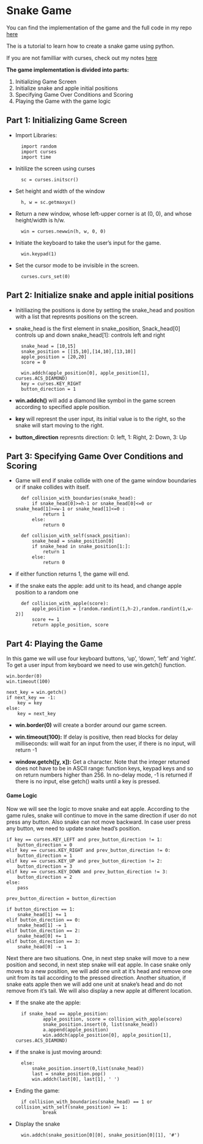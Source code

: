 # Snake Game 

You can find the implementation of the game and the full code in my repo [here](https://github.com/DanaAbbadi/snake-game)

The is a tutorial to learn how to create a snake game using python.

If you are not familliar with curses, check out my notes [here](https://danaabbadi.github.io/Reading-Notes-for-Advanced-Software-Development-in-Python-Course/curses) 



**The game implementation is divided into parts:**

1. Initializing Game Screen
2. Initialize snake and apple initial positions
3. Specifying Game Over Conditions and Scoring
5. Playing the Game with the game logic

## Part 1: Initializing Game Screen

* Import Libraries: 

        import random
        import curses
        import time


* Initilize the screen using curses 
  
        sc = curses.initscr()

* Set height and width of the window
  
        h, w = sc.getmaxyx()

* Return a new window, whose left-upper corner is at (0, 0), and whose height/width is h/w.
  
        win = curses.newwin(h, w, 0, 0)

* Initiate the keyboard to take the user’s input for the game.

        win.keypad(1)

* Set the cursor mode to be invisible in the screen.
  
        curses.curs_set(0) 



## Part 2: Initialize snake and apple initial positions

* Initiliazing the positions is done by setting the snake_head and position with a list that represnts positions on the screen.

* snake_head is the first element in snake_position, Snack_head[0] controls up and down
snake_head[1]: controls left and right

        snake_head = [10,15]
        snake_position = [[15,10],[14,10],[13,10]]
        apple_position = [20,20]
        score = 0

        win.addch(apple_position[0], apple_position[1], curses.ACS_DIAMOND)
        key = curses.KEY_RIGHT
        button_direction = 1


* **win.addch()** will add a diamond like symbol in the game screen according to specified apple position.
* **key** will represnt the user input, its initial value is to the right, so the snake will start moving to the right.
* **button_direction** represnts direction:
   0: left, 1: Right, 2: Down, 3: Up

## Part 3: Specifying Game Over Conditions and Scoring

* Game will end if snake collide with one of the game window boundaries or if snake collides with itself.

        def collision_with_boundaries(snake_head):
            if snake_head[0]>=h-1 or snake_head[0]<=0 or snake_head[1]>=w-1 or snake_head[1]<=0 :
                return 1
            else:
                return 0

        def collision_with_self(snack_position):
            snake_head = snake_position[0]
            if snake_head in snake_position[1:]:
                return 1
            else:
                return 0

* if either function returns 1, the game will end.

* if the snake eats the apple: add unit to its head, and change apple position to a random one
  
        def collision_with_apple(score):
            apple_position = [random.randint(1,h-2),random.randint(1,w-2)]
            score += 1
            return apple_position, score

## Part 4: Playing the Game

In this game we will use four keyboard buttons, ‘up’, ‘down’, ‘left’ and ‘right’. To get a user input from keyboard we need to use win.getch() function.

    win.border(0)
    win.timeout(100)

    next_key = win.getch()
    if next_key == -1:
        key = key
    else:
        key = next_key

* **win.border(0)** will create a border around our game screen.

* **win.timeout(100):** If delay is positive, then read blocks for delay milliseconds: will wait for an input from the user, if there is no input, will return -1

* **window.getch([y, x]):**  Get a character. Note that the integer returned does not have to be in ASCII range: function keys, keypad keys and so on return numbers higher than 256. In no-delay mode, -1 is returned if there is no input, else getch() waits until a key is pressed.

#### Game Logic

Now we will see the logic to move snake and eat apple. According to the game rules, snake will continue to move in the same direction if user do not press any button. Also snake can not move backward. In case user press any button, we need to update snake head’s position. 

    if key == curses.KEY_LEFT and prev_button_direction != 1:
        button_direction = 0
    elif key == curses.KEY_RIGHT and prev_button_direction != 0:
        button_direction = 1
    elif key == curses.KEY_UP and prev_button_direction != 2:
        button_direction = 3
    elif key == curses.KEY_DOWN and prev_button_direction != 3:
        button_direction = 2
    else:
        pass

    prev_button_direction = button_direction

    if button_direction == 1:
        snake_head[1] += 1
    elif button_direction == 0:
        snake_head[1] -= 1
    elif button_direction == 2:
        snake_head[0] += 1
    elif button_direction == 3:
        snake_head[0] -= 1




Next there are two situations. One, in next step snake will move to a new position and second, in next step snake will eat apple. In case snake only moves to a new position, we will add one unit at it’s head and remove one unit from its tail according to the pressed direction. Another situation, if snake eats apple then we will add one unit at snake’s head and do not remove from it’s tail. We will also display a new apple at different location.

* If the snake ate the apple:

        if snake_head == apple_position:
                apple_position, score = collision_with_apple(score) 
                snake_position.insert(0, list(snake_head))
                a.append(apple_position)
                win.addch(apple_position[0], apple_position[1], curses.ACS_DIAMOND)

* if the snake is just moving around:
  
        else:
            snake_position.insert(0,list(snake_head))
            last = snake_position.pop()
            win.addch(last[0], last[1], ' ')



* Ending the game:
  
        if collision_with_boundaries(snake_head) == 1 or collision_with_self(snake_position) == 1:
                break

* Display the snake
  
        win.addch(snake_position[0][0], snake_position[0][1], '#')
